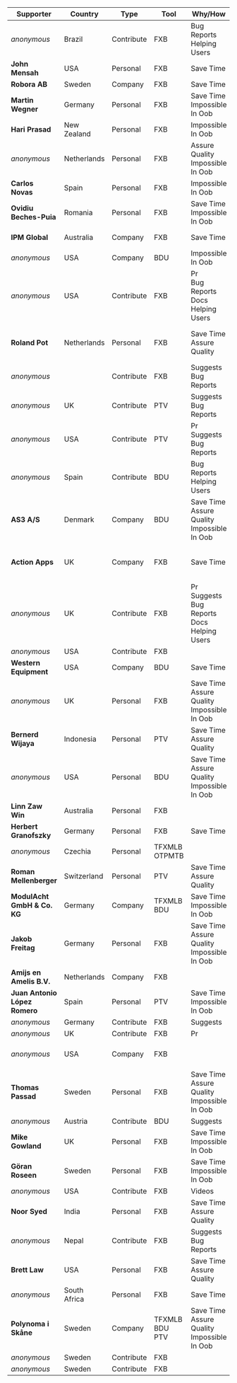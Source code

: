 Supporter|Country|Type|Tool|Why/How|Users
---|---|---|---|---|---
_anonymous_|Brazil|Contribute|FXB|Bug Reports<br/>Helping Users|
**John Mensah**|USA|Personal|FXB|Save Time|Developer
**Robora AB**|Sweden|Company|FXB|Save Time|Customizer
**Martin Wegner**|Germany|Personal|FXB|Save Time<br/>Impossible In Oob|Developer<br/>Administrator
**Hari Prasad**|New Zealand|Personal|FXB|Impossible In Oob|Administrator
_anonymous_|Netherlands|Personal|FXB|Assure Quality<br/>Impossible In Oob|Developer<br/>Customizer
**Carlos Novas**|Spain|Personal|FXB|Impossible In Oob|Developer
**Ovidiu Beches-Puia**|Romania|Personal|FXB|Save Time<br/>Impossible In Oob|Developer
**IPM Global**|Australia|Company|FXB|Save Time|Developer<br/>Customizer
_anonymous_|USA|Company|BDU|Impossible In Oob|Administrator
_anonymous_|USA|Contribute|FXB|Pr<br/>Bug Reports<br/>Docs<br/>Helping Users|
**Roland Pot**|Netherlands|Personal|FXB|Save Time<br/>Assure Quality|Developer<br/>Customizer<br/>Administrator<br/>Support
_anonymous_||Contribute|FXB|Suggests<br/>Bug Reports|
_anonymous_|UK|Contribute|PTV|Suggests<br/>Bug Reports|
_anonymous_|USA|Contribute|PTV|Pr<br/>Suggests<br/>Bug Reports|
_anonymous_|Spain|Contribute|BDU|Bug Reports<br/>Helping Users|
**AS3 A/S**|Denmark|Company|BDU|Save Time<br/>Assure Quality<br/>Impossible In Oob|Developer<br/>Customizer<br/>Administrator
**Action Apps**|UK|Company|FXB|Save Time|Developer<br/>Customizer<br/>Administrator<br/>Support
_anonymous_|UK|Contribute|FXB|Pr<br/>Suggests<br/>Bug Reports<br/>Docs<br/>Helping Users|
_anonymous_|USA|Contribute|FXB||
**Western Equipment**|USA|Company|BDU|Save Time|Developer<br/>Customizer
_anonymous_|UK|Personal|FXB|Save Time<br/>Assure Quality<br/>Impossible In Oob|Developer<br/>Customizer<br/>Administrator
**Bernerd Wijaya**|Indonesia|Personal|PTV|Save Time<br/>Assure Quality|Administrator<br/>Support
_anonymous_|USA|Personal|BDU|Save Time<br/>Assure Quality<br/>Impossible In Oob|Developer
**Linn Zaw Win**|Australia|Personal|FXB||Developer
**Herbert Granofszky**|Germany|Personal|FXB|Save Time|Developer
_anonymous_|Czechia|Personal|TFXMLB<br/>OTPMTB||Developer
**Roman Mellenberger**|Switzerland|Personal|PTV|Save Time<br/>Assure Quality|Developer<br/>Customizer<br/>Administrator
**ModulAcht GmbH & Co. KG**|Germany|Company|TFXMLB<br/>BDU|Save Time<br/>Impossible In Oob|Developer<br/>Administrator
**Jakob Freitag**|Germany|Personal|FXB|Save Time<br/>Assure Quality<br/>Impossible In Oob|Developer<br/>Customizer<br/>Administrator
**Amijs en Amelis B.V.**|Netherlands|Company|FXB||
**Juan Antonio López Romero**|Spain|Personal|PTV|Save Time<br/>Impossible In Oob|Developer
_anonymous_|Germany|Contribute|FXB|Suggests|
_anonymous_|UK|Contribute|FXB|Pr|
_anonymous_|USA|Company|FXB||Customizer<br/>Administrator<br/>End User
**Thomas Passad**|Sweden|Personal|FXB|Save Time<br/>Assure Quality<br/>Impossible In Oob|Customizer<br/>Administrator<br/>End User
_anonymous_|Austria|Contribute|BDU|Suggests|
**Mike Gowland**|UK|Personal|FXB|Save Time<br/>Impossible In Oob|
**Göran Roseen**|Sweden|Personal|FXB|Save Time<br/>Impossible In Oob|Developer
_anonymous_|USA|Contribute|FXB|Videos|
**Noor Syed**|India|Personal|FXB|Save Time<br/>Assure Quality|Developer
_anonymous_|Nepal|Contribute|FXB|Suggests<br/>Bug Reports|
**Brett Law**|USA|Personal|FXB|Save Time<br/>Assure Quality|Developer
_anonymous_|South Africa|Personal|FXB|Save Time|Customizer
**Polynoma i Skåne**|Sweden|Company|TFXMLB<br/>BDU<br/>PTV|Save Time<br/>Assure Quality<br/>Impossible In Oob|Developer
_anonymous_|Sweden|Contribute|FXB||
_anonymous_|Sweden|Contribute|FXB||
